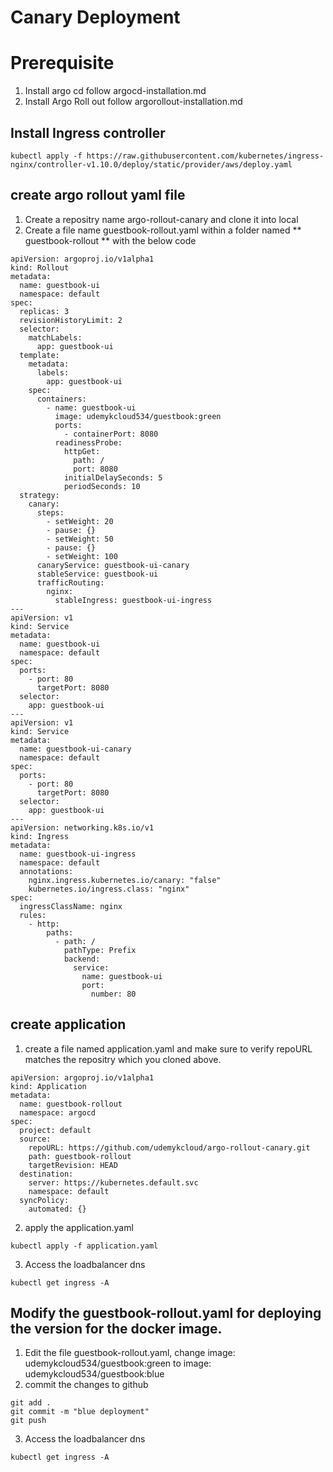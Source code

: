 # Canary Deployment

# Prerequisite

1. Install argo cd follow argocd-installation.md
2.  Install Argo Roll out follow argorollout-installation.md


## Install Ingress controller
```
kubectl apply -f https://raw.githubusercontent.com/kubernetes/ingress-nginx/controller-v1.10.0/deploy/static/provider/aws/deploy.yaml
```

## create argo rollout yaml file

1. Create a repositry name argo-rollout-canary and clone it into local
2. Create a file name guestbook-rollout.yaml  within a folder named ** guestbook-rollout **  with the below code
```
apiVersion: argoproj.io/v1alpha1
kind: Rollout
metadata:
  name: guestbook-ui
  namespace: default
spec:
  replicas: 3
  revisionHistoryLimit: 2
  selector:
    matchLabels:
      app: guestbook-ui
  template:
    metadata:
      labels:
        app: guestbook-ui
    spec:
      containers:
        - name: guestbook-ui
          image: udemykcloud534/guestbook:green
          ports:
            - containerPort: 8080
          readinessProbe:
            httpGet:
              path: /
              port: 8080
            initialDelaySeconds: 5
            periodSeconds: 10
  strategy:
    canary:
      steps:
        - setWeight: 20
        - pause: {}
        - setWeight: 50
        - pause: {}
        - setWeight: 100
      canaryService: guestbook-ui-canary
      stableService: guestbook-ui
      trafficRouting:
        nginx:
          stableIngress: guestbook-ui-ingress
---
apiVersion: v1
kind: Service
metadata:
  name: guestbook-ui
  namespace: default
spec:
  ports:
    - port: 80
      targetPort: 8080
  selector:
    app: guestbook-ui
---
apiVersion: v1
kind: Service
metadata:
  name: guestbook-ui-canary
  namespace: default
spec:
  ports:
    - port: 80
      targetPort: 8080
  selector:
    app: guestbook-ui
---
apiVersion: networking.k8s.io/v1
kind: Ingress
metadata:
  name: guestbook-ui-ingress
  namespace: default
  annotations:
    nginx.ingress.kubernetes.io/canary: "false"
    kubernetes.io/ingress.class: "nginx"
spec:
  ingressClassName: nginx
  rules:
    - http:
        paths:
          - path: /
            pathType: Prefix
            backend:
              service:
                name: guestbook-ui
                port:
                  number: 80

```

## create application

1. create a file named application.yaml and make sure to verify repoURL matches the repositry which you cloned above.

```
apiVersion: argoproj.io/v1alpha1
kind: Application
metadata:
  name: guestbook-rollout
  namespace: argocd
spec:
  project: default
  source:
    repoURL: https://github.com/udemykcloud/argo-rollout-canary.git
    path: guestbook-rollout
    targetRevision: HEAD
  destination:
    server: https://kubernetes.default.svc
    namespace: default
  syncPolicy:
    automated: {}

```
2. apply the application.yaml 

```
kubectl apply -f application.yaml
```
3. Access the loadbalancer dns

```
kubectl get ingress -A
```
## Modify the guestbook-rollout.yaml for deploying the version for the docker image.

1. Edit the file guestbook-rollout.yaml, change image: udemykcloud534/guestbook:green to image: udemykcloud534/guestbook:blue
2. commit the changes to github
```
git add .
git commit -m "blue deployment"
git push
```

3.  Access the loadbalancer dns
```
kubectl get ingress -A 
```








